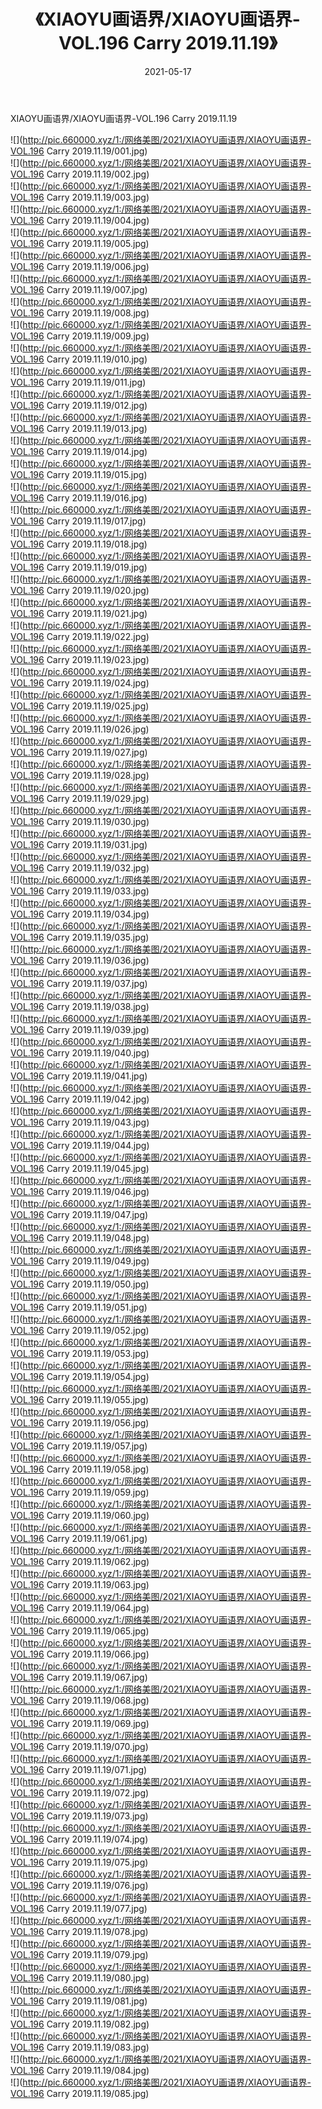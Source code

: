 ﻿---
layout: post
title:  《XIAOYU画语界/XIAOYU画语界-VOL.196 Carry 2019.11.19》
date:   2021-05-17
img: http://pic.660000.xyz/1:/网络美图/2021/XIAOYU画语界/XIAOYU画语界-VOL.196 Carry 2019.11.19/000.jpg
categories: [美女, 清纯, 唯美]
---

XIAOYU画语界/XIAOYU画语界-VOL.196 Carry 2019.11.19

 ![](http://pic.660000.xyz/1:/网络美图/2021/XIAOYU画语界/XIAOYU画语界-VOL.196 Carry 2019.11.19/001.jpg) <br>![](http://pic.660000.xyz/1:/网络美图/2021/XIAOYU画语界/XIAOYU画语界-VOL.196 Carry 2019.11.19/002.jpg) <br>![](http://pic.660000.xyz/1:/网络美图/2021/XIAOYU画语界/XIAOYU画语界-VOL.196 Carry 2019.11.19/003.jpg) <br>![](http://pic.660000.xyz/1:/网络美图/2021/XIAOYU画语界/XIAOYU画语界-VOL.196 Carry 2019.11.19/004.jpg) <br>![](http://pic.660000.xyz/1:/网络美图/2021/XIAOYU画语界/XIAOYU画语界-VOL.196 Carry 2019.11.19/005.jpg) <br>![](http://pic.660000.xyz/1:/网络美图/2021/XIAOYU画语界/XIAOYU画语界-VOL.196 Carry 2019.11.19/006.jpg) <br>![](http://pic.660000.xyz/1:/网络美图/2021/XIAOYU画语界/XIAOYU画语界-VOL.196 Carry 2019.11.19/007.jpg) <br>![](http://pic.660000.xyz/1:/网络美图/2021/XIAOYU画语界/XIAOYU画语界-VOL.196 Carry 2019.11.19/008.jpg) <br>![](http://pic.660000.xyz/1:/网络美图/2021/XIAOYU画语界/XIAOYU画语界-VOL.196 Carry 2019.11.19/009.jpg) <br>![](http://pic.660000.xyz/1:/网络美图/2021/XIAOYU画语界/XIAOYU画语界-VOL.196 Carry 2019.11.19/010.jpg) <br>![](http://pic.660000.xyz/1:/网络美图/2021/XIAOYU画语界/XIAOYU画语界-VOL.196 Carry 2019.11.19/011.jpg) <br>![](http://pic.660000.xyz/1:/网络美图/2021/XIAOYU画语界/XIAOYU画语界-VOL.196 Carry 2019.11.19/012.jpg) <br>![](http://pic.660000.xyz/1:/网络美图/2021/XIAOYU画语界/XIAOYU画语界-VOL.196 Carry 2019.11.19/013.jpg) <br>![](http://pic.660000.xyz/1:/网络美图/2021/XIAOYU画语界/XIAOYU画语界-VOL.196 Carry 2019.11.19/014.jpg) <br>![](http://pic.660000.xyz/1:/网络美图/2021/XIAOYU画语界/XIAOYU画语界-VOL.196 Carry 2019.11.19/015.jpg) <br>![](http://pic.660000.xyz/1:/网络美图/2021/XIAOYU画语界/XIAOYU画语界-VOL.196 Carry 2019.11.19/016.jpg) <br>![](http://pic.660000.xyz/1:/网络美图/2021/XIAOYU画语界/XIAOYU画语界-VOL.196 Carry 2019.11.19/017.jpg) <br>![](http://pic.660000.xyz/1:/网络美图/2021/XIAOYU画语界/XIAOYU画语界-VOL.196 Carry 2019.11.19/018.jpg) <br>![](http://pic.660000.xyz/1:/网络美图/2021/XIAOYU画语界/XIAOYU画语界-VOL.196 Carry 2019.11.19/019.jpg) <br>![](http://pic.660000.xyz/1:/网络美图/2021/XIAOYU画语界/XIAOYU画语界-VOL.196 Carry 2019.11.19/020.jpg) <br>![](http://pic.660000.xyz/1:/网络美图/2021/XIAOYU画语界/XIAOYU画语界-VOL.196 Carry 2019.11.19/021.jpg) <br>![](http://pic.660000.xyz/1:/网络美图/2021/XIAOYU画语界/XIAOYU画语界-VOL.196 Carry 2019.11.19/022.jpg) <br>![](http://pic.660000.xyz/1:/网络美图/2021/XIAOYU画语界/XIAOYU画语界-VOL.196 Carry 2019.11.19/023.jpg) <br>![](http://pic.660000.xyz/1:/网络美图/2021/XIAOYU画语界/XIAOYU画语界-VOL.196 Carry 2019.11.19/024.jpg) <br>![](http://pic.660000.xyz/1:/网络美图/2021/XIAOYU画语界/XIAOYU画语界-VOL.196 Carry 2019.11.19/025.jpg) <br>![](http://pic.660000.xyz/1:/网络美图/2021/XIAOYU画语界/XIAOYU画语界-VOL.196 Carry 2019.11.19/026.jpg) <br>![](http://pic.660000.xyz/1:/网络美图/2021/XIAOYU画语界/XIAOYU画语界-VOL.196 Carry 2019.11.19/027.jpg) <br>![](http://pic.660000.xyz/1:/网络美图/2021/XIAOYU画语界/XIAOYU画语界-VOL.196 Carry 2019.11.19/028.jpg) <br>![](http://pic.660000.xyz/1:/网络美图/2021/XIAOYU画语界/XIAOYU画语界-VOL.196 Carry 2019.11.19/029.jpg) <br>![](http://pic.660000.xyz/1:/网络美图/2021/XIAOYU画语界/XIAOYU画语界-VOL.196 Carry 2019.11.19/030.jpg) <br>![](http://pic.660000.xyz/1:/网络美图/2021/XIAOYU画语界/XIAOYU画语界-VOL.196 Carry 2019.11.19/031.jpg) <br>![](http://pic.660000.xyz/1:/网络美图/2021/XIAOYU画语界/XIAOYU画语界-VOL.196 Carry 2019.11.19/032.jpg) <br>![](http://pic.660000.xyz/1:/网络美图/2021/XIAOYU画语界/XIAOYU画语界-VOL.196 Carry 2019.11.19/033.jpg) <br>![](http://pic.660000.xyz/1:/网络美图/2021/XIAOYU画语界/XIAOYU画语界-VOL.196 Carry 2019.11.19/034.jpg) <br>![](http://pic.660000.xyz/1:/网络美图/2021/XIAOYU画语界/XIAOYU画语界-VOL.196 Carry 2019.11.19/035.jpg) <br>![](http://pic.660000.xyz/1:/网络美图/2021/XIAOYU画语界/XIAOYU画语界-VOL.196 Carry 2019.11.19/036.jpg) <br>![](http://pic.660000.xyz/1:/网络美图/2021/XIAOYU画语界/XIAOYU画语界-VOL.196 Carry 2019.11.19/037.jpg) <br>![](http://pic.660000.xyz/1:/网络美图/2021/XIAOYU画语界/XIAOYU画语界-VOL.196 Carry 2019.11.19/038.jpg) <br>![](http://pic.660000.xyz/1:/网络美图/2021/XIAOYU画语界/XIAOYU画语界-VOL.196 Carry 2019.11.19/039.jpg) <br>![](http://pic.660000.xyz/1:/网络美图/2021/XIAOYU画语界/XIAOYU画语界-VOL.196 Carry 2019.11.19/040.jpg) <br>![](http://pic.660000.xyz/1:/网络美图/2021/XIAOYU画语界/XIAOYU画语界-VOL.196 Carry 2019.11.19/041.jpg) <br>![](http://pic.660000.xyz/1:/网络美图/2021/XIAOYU画语界/XIAOYU画语界-VOL.196 Carry 2019.11.19/042.jpg) <br>![](http://pic.660000.xyz/1:/网络美图/2021/XIAOYU画语界/XIAOYU画语界-VOL.196 Carry 2019.11.19/043.jpg) <br>![](http://pic.660000.xyz/1:/网络美图/2021/XIAOYU画语界/XIAOYU画语界-VOL.196 Carry 2019.11.19/044.jpg) <br>![](http://pic.660000.xyz/1:/网络美图/2021/XIAOYU画语界/XIAOYU画语界-VOL.196 Carry 2019.11.19/045.jpg) <br>![](http://pic.660000.xyz/1:/网络美图/2021/XIAOYU画语界/XIAOYU画语界-VOL.196 Carry 2019.11.19/046.jpg) <br>![](http://pic.660000.xyz/1:/网络美图/2021/XIAOYU画语界/XIAOYU画语界-VOL.196 Carry 2019.11.19/047.jpg) <br>![](http://pic.660000.xyz/1:/网络美图/2021/XIAOYU画语界/XIAOYU画语界-VOL.196 Carry 2019.11.19/048.jpg) <br>![](http://pic.660000.xyz/1:/网络美图/2021/XIAOYU画语界/XIAOYU画语界-VOL.196 Carry 2019.11.19/049.jpg) <br>![](http://pic.660000.xyz/1:/网络美图/2021/XIAOYU画语界/XIAOYU画语界-VOL.196 Carry 2019.11.19/050.jpg) <br>![](http://pic.660000.xyz/1:/网络美图/2021/XIAOYU画语界/XIAOYU画语界-VOL.196 Carry 2019.11.19/051.jpg) <br>![](http://pic.660000.xyz/1:/网络美图/2021/XIAOYU画语界/XIAOYU画语界-VOL.196 Carry 2019.11.19/052.jpg) <br>![](http://pic.660000.xyz/1:/网络美图/2021/XIAOYU画语界/XIAOYU画语界-VOL.196 Carry 2019.11.19/053.jpg) <br>![](http://pic.660000.xyz/1:/网络美图/2021/XIAOYU画语界/XIAOYU画语界-VOL.196 Carry 2019.11.19/054.jpg) <br>![](http://pic.660000.xyz/1:/网络美图/2021/XIAOYU画语界/XIAOYU画语界-VOL.196 Carry 2019.11.19/055.jpg) <br>![](http://pic.660000.xyz/1:/网络美图/2021/XIAOYU画语界/XIAOYU画语界-VOL.196 Carry 2019.11.19/056.jpg) <br>![](http://pic.660000.xyz/1:/网络美图/2021/XIAOYU画语界/XIAOYU画语界-VOL.196 Carry 2019.11.19/057.jpg) <br>![](http://pic.660000.xyz/1:/网络美图/2021/XIAOYU画语界/XIAOYU画语界-VOL.196 Carry 2019.11.19/058.jpg) <br>![](http://pic.660000.xyz/1:/网络美图/2021/XIAOYU画语界/XIAOYU画语界-VOL.196 Carry 2019.11.19/059.jpg) <br>![](http://pic.660000.xyz/1:/网络美图/2021/XIAOYU画语界/XIAOYU画语界-VOL.196 Carry 2019.11.19/060.jpg) <br>![](http://pic.660000.xyz/1:/网络美图/2021/XIAOYU画语界/XIAOYU画语界-VOL.196 Carry 2019.11.19/061.jpg) <br>![](http://pic.660000.xyz/1:/网络美图/2021/XIAOYU画语界/XIAOYU画语界-VOL.196 Carry 2019.11.19/062.jpg) <br>![](http://pic.660000.xyz/1:/网络美图/2021/XIAOYU画语界/XIAOYU画语界-VOL.196 Carry 2019.11.19/063.jpg) <br>![](http://pic.660000.xyz/1:/网络美图/2021/XIAOYU画语界/XIAOYU画语界-VOL.196 Carry 2019.11.19/064.jpg) <br>![](http://pic.660000.xyz/1:/网络美图/2021/XIAOYU画语界/XIAOYU画语界-VOL.196 Carry 2019.11.19/065.jpg) <br>![](http://pic.660000.xyz/1:/网络美图/2021/XIAOYU画语界/XIAOYU画语界-VOL.196 Carry 2019.11.19/066.jpg) <br>![](http://pic.660000.xyz/1:/网络美图/2021/XIAOYU画语界/XIAOYU画语界-VOL.196 Carry 2019.11.19/067.jpg) <br>![](http://pic.660000.xyz/1:/网络美图/2021/XIAOYU画语界/XIAOYU画语界-VOL.196 Carry 2019.11.19/068.jpg) <br>![](http://pic.660000.xyz/1:/网络美图/2021/XIAOYU画语界/XIAOYU画语界-VOL.196 Carry 2019.11.19/069.jpg) <br>![](http://pic.660000.xyz/1:/网络美图/2021/XIAOYU画语界/XIAOYU画语界-VOL.196 Carry 2019.11.19/070.jpg) <br>![](http://pic.660000.xyz/1:/网络美图/2021/XIAOYU画语界/XIAOYU画语界-VOL.196 Carry 2019.11.19/071.jpg) <br>![](http://pic.660000.xyz/1:/网络美图/2021/XIAOYU画语界/XIAOYU画语界-VOL.196 Carry 2019.11.19/072.jpg) <br>![](http://pic.660000.xyz/1:/网络美图/2021/XIAOYU画语界/XIAOYU画语界-VOL.196 Carry 2019.11.19/073.jpg) <br>![](http://pic.660000.xyz/1:/网络美图/2021/XIAOYU画语界/XIAOYU画语界-VOL.196 Carry 2019.11.19/074.jpg) <br>![](http://pic.660000.xyz/1:/网络美图/2021/XIAOYU画语界/XIAOYU画语界-VOL.196 Carry 2019.11.19/075.jpg) <br>![](http://pic.660000.xyz/1:/网络美图/2021/XIAOYU画语界/XIAOYU画语界-VOL.196 Carry 2019.11.19/076.jpg) <br>![](http://pic.660000.xyz/1:/网络美图/2021/XIAOYU画语界/XIAOYU画语界-VOL.196 Carry 2019.11.19/077.jpg) <br>![](http://pic.660000.xyz/1:/网络美图/2021/XIAOYU画语界/XIAOYU画语界-VOL.196 Carry 2019.11.19/078.jpg) <br>![](http://pic.660000.xyz/1:/网络美图/2021/XIAOYU画语界/XIAOYU画语界-VOL.196 Carry 2019.11.19/079.jpg) <br>![](http://pic.660000.xyz/1:/网络美图/2021/XIAOYU画语界/XIAOYU画语界-VOL.196 Carry 2019.11.19/080.jpg) <br>![](http://pic.660000.xyz/1:/网络美图/2021/XIAOYU画语界/XIAOYU画语界-VOL.196 Carry 2019.11.19/081.jpg) <br>![](http://pic.660000.xyz/1:/网络美图/2021/XIAOYU画语界/XIAOYU画语界-VOL.196 Carry 2019.11.19/082.jpg) <br>![](http://pic.660000.xyz/1:/网络美图/2021/XIAOYU画语界/XIAOYU画语界-VOL.196 Carry 2019.11.19/083.jpg) <br>![](http://pic.660000.xyz/1:/网络美图/2021/XIAOYU画语界/XIAOYU画语界-VOL.196 Carry 2019.11.19/084.jpg) <br>![](http://pic.660000.xyz/1:/网络美图/2021/XIAOYU画语界/XIAOYU画语界-VOL.196 Carry 2019.11.19/085.jpg) <br>